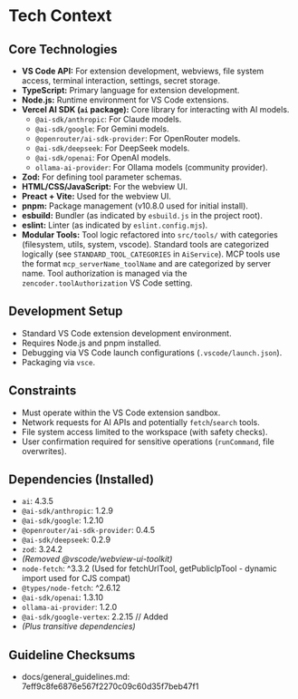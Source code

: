 # Tech Context

## Core Technologies
- **VS Code API:** For extension development, webviews, file system access, terminal interaction, settings, secret storage.
- **TypeScript:** Primary language for extension development.
- **Node.js:** Runtime environment for VS Code extensions.
- **Vercel AI SDK (`ai` package):** Core library for interacting with AI models.
    - `@ai-sdk/anthropic`: For Claude models.
    - `@ai-sdk/google`: For Gemini models.
    - `@openrouter/ai-sdk-provider`: For OpenRouter models.
    - `@ai-sdk/deepseek`: For DeepSeek models.
    - `@ai-sdk/openai`: For OpenAI models.
    - `ollama-ai-provider`: For Ollama models (community provider).
- **Zod:** For defining tool parameter schemas.
- **HTML/CSS/JavaScript:** For the webview UI.
- **Preact + Vite:** Used for the webview UI.
- **pnpm:** Package management (v10.8.0 used for initial install).
- **esbuild:** Bundler (as indicated by `esbuild.js` in the project root).
- **eslint:** Linter (as indicated by `eslint.config.mjs`).
- **Modular Tools:** Tool logic refactored into `src/tools/` with categories (filesystem, utils, system, vscode). Standard tools are categorized logically (see `STANDARD_TOOL_CATEGORIES` in `AiService`). MCP tools use the format `mcp_serverName_toolName` and are categorized by server name. Tool authorization is managed via the `zencoder.toolAuthorization` VS Code setting.

## Development Setup
- Standard VS Code extension development environment.
- Requires Node.js and pnpm installed.
- Debugging via VS Code launch configurations (`.vscode/launch.json`).
- Packaging via `vsce`.

## Constraints
- Must operate within the VS Code extension sandbox.
- Network requests for AI APIs and potentially `fetch`/`search` tools.
- File system access limited to the workspace (with safety checks).
- User confirmation required for sensitive operations (`runCommand`, file overwrites).

## Dependencies (Installed)
- `ai`: 4.3.5
- `@ai-sdk/anthropic`: 1.2.9
- `@ai-sdk/google`: 1.2.10
- `@openrouter/ai-sdk-provider`: 0.4.5
- `@ai-sdk/deepseek`: 0.2.9
- `zod`: 3.24.2
- *(Removed @vscode/webview-ui-toolkit)*
- `node-fetch`: ^3.3.2 (Used for fetchUrlTool, getPublicIpTool - dynamic import used for CJS compat)
- `@types/node-fetch`: ^2.6.12
- `@ai-sdk/openai`: 1.3.10
- `ollama-ai-provider`: 1.2.0
- `@ai-sdk/google-vertex`: 2.2.15 // Added
- *(Plus transitive dependencies)*

## Guideline Checksums
- docs/general_guidelines.md: 7eff9c8fe6876e567f2270c09c60d35f7beb47f1
